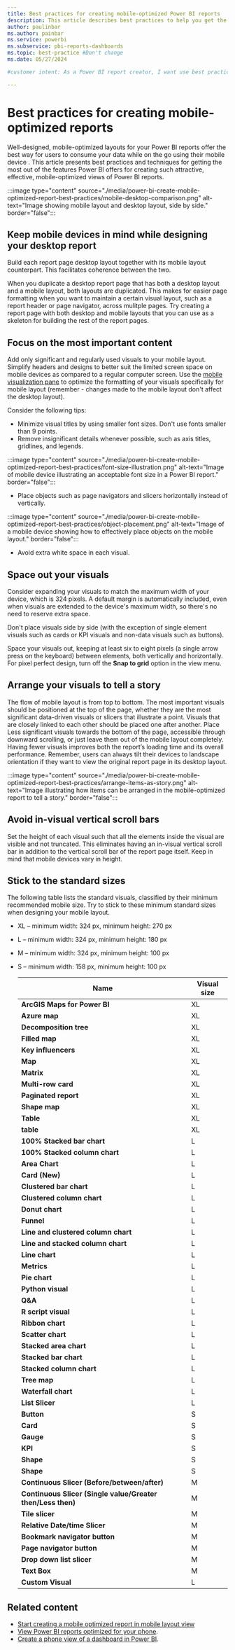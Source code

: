```yaml
---
title: Best practices for creating mobile-optimized Power BI reports
description: This article describes best practices to help you get the best results when you create mobile-optimized version of a Power BI report.
author: paulinbar
ms.author: painbar
ms.service: powerbi
ms.subservice: pbi-reports-dashboards
ms.topic: best-practice #Don't change
ms.date: 05/27/2024

#customer intent: As a Power BI report creator, I want use best practices so as to get the best results when I create my mobile-optimized layout of a Power BI report..

---
```


# Best practices for creating mobile-optimized reports

Well-designed, mobile-optimized layouts for your Power BI reports offer the best way for users to consume your data while on the go using their mobile device . This article presents best practices and techniques for getting the most out of the features Power BI offers for creating such attractive, effective, mobile-optimized views of Power BI reports.

:::image type="content" source="./media/power-bi-create-mobile-optimized-report-best-practices/mobile-desktop-comparison.png" alt-text="Image showing mobile layout and desktop layout, side by side." border="false":::

## Keep mobile devices in mind while designing your desktop report

Build each report page desktop layout together with its mobile layout counterpart. This facilitates coherence between the two.

When you duplicate a desktop report page that has both a desktop layout and a mobile layout, both layouts are duplicated. This makes for easier page formatting when you want to maintain a certain visual layout, such as a report header or page navigator, across mulitple pages. Try creating a report page with both desktop and mobile layouts that you can use as a skeleton for building the rest of the report pages.

## Focus on the most important content

Add only significant and regularly used visuals to your mobile layout. Simplify headers and designs to better suit the limited screen space on mobile devices as compared to a regular computer screen. Use the [mobile visualization pane](/power-bi/create-reports/power-bi-create-mobile-optimized-report-format-visuals) to optimize the formatting of your visuals specifically for mobile layout (remember - changes made to the mobile layout don't affect the desktop layout).

Consider the following tips:

* Minimize visual titles by using smaller font sizes. Don't use fonts smaller than 9 points.
* Remove insignificant details whenever possible, such as axis titles, gridlines, and legends.

:::image type="content" source="./media/power-bi-create-mobile-optimized-report-best-practices/font-size-illustration.png" alt-text="Image of mobile device illustrating an acceptable font size in a Power BI report." border="false":::

* Place objects such as page navigators and slicers horizontally instead of vertically.

:::image type="content" source="./media/power-bi-create-mobile-optimized-report-best-practices/object-placement.png" alt-text="Image of a mobile device showing how to effectively place objects on the mobile layout." border="false":::

* Avoid extra white space in each visual.

## Space out your visuals

Consider expanding your visuals to match the maximum width of your device, which is 324 pixels. A default margin is automatically included, even when visuals are extended to the device's maximum width, so there's no need to reserve extra space.

Don't place visuals side by side (with the exception of single element visuals such as cards or KPI visuals and non-data visuals such as buttons).

Space your visuals out, keeping at least six to eight pixels (a single arrow press on the keyboard) between elements, both vertically and horizontally. For pixel perfect design, turn off the **Snap to grid** option in the view menu.

## Arrange your visuals to tell a story

The flow of mobile layout is from top to bottom. The most important visuals should be positioned at the top of the page, whether they are the most significant data-driven visuals or slicers that illustrate a point. Visuals that are closely linked to each other should be placed one after another. Place Less significant visuals towards the bottom of the page, accessible through downward scrolling, or just leave them out of the mobile layout completely. Having fewer visuals improves both the report’s loading time and its overall performance. Remember, users can always tilt their devices to landscape orientation if they want to view the original report page in its desktop layout.

:::image type="content" source="./media/power-bi-create-mobile-optimized-report-best-practices/arrange-items-as-story.png" alt-text="Image illustrating how items can be arranged in the mobile-optimized report to tell a story." border="false":::

## Avoid in-visual vertical scroll bars

Set the height of each visual such that all the elements inside the visual are visible and not truncated. This eliminates having an in-visual vertical scroll bar in addition to the vertical scroll bar of the report page itself. Keep in mind that mobile devices vary in height.

## Stick to the standard sizes 

The following table lists the standard visuals, classified by their minimum recommended mobile size. Try to stick to these minimum standard sizes when designing your mobile layout.

* XL – minimum width: 324 px, minimum height: 270 px
* L – minimum width: 324 px, minimum height: 180 px
* M – minimum width: 324 px, minimum height: 100 px
* S – minimum width: 158 px, minimum height: 100 px

  | **Name** | **Visual size** |
  |---|---|
  | **ArcGIS Maps for Power BI** | XL |
  | **Azure map** | XL |
  | **Decomposition tree** | XL |
  | **Filled map** | XL |
  | **Key influencers** | XL |
  | **Map** | XL |
  | **Matrix** | XL |
  | **Multi-row card** | XL |
  | **Paginated report** | XL |
  | **Shape map** | XL |
  | **Table** | XL |
  | **table** | XL |
  | **100% Stacked bar chart** | L |
  | **100% Stacked column chart** | L |
  | **Area Chart** | L |
  | **Card (New)** | L |
  | **Clustered bar chart** | L |
  | **Clustered column chart** | L |
  | **Donut chart** | L |
  | **Funnel** | L |
  | **Line and clustered column chart** | L |
  | **Line and stacked column chart** | L |
  | **Line chart** | L |
  | **Metrics** | L |
  | **Pie chart** | L |
  | **Python visual** | L |
  | **Q&A** | L |
  | **R script visual** | L |
  | **Ribbon chart** | L |
  | **Scatter chart** | L |
  | **Stacked area chart** | L |
  | **Stacked bar chart** | L |
  | **Stacked column chart** | L |
  | **Tree map** | L |
  | **Waterfall chart** | L |
  | **List Slicer** | L |
  | **Button** | S |
  | **Card** | S |
  | **Gauge** | S |
  | **KPI** | S |
  | **Shape** | S |
  | **Shape** | S |
  | **Continuous Slicer (Before/between/after)** | M |
  | **Continuous Slicer (Single value/Greater then/Less then)** | M |
  | **Tile slicer** | M |
  | **Relative Date/time Slicer** | M |
  | **Bookmark navigator button** | M |
  | **Page navigator button** | M |
  | **Drop down list slicer** | M |
  | **Text Box** | M |
  | **Custom Visual** | L |

## Related content

* [Start creating a mobile optimized report in mobile layout view](power-bi-create-mobile-optimized-report-mobile-layout-view.md)
* [View Power BI reports optimized for your phone](../consumer/mobile/mobile-apps-view-phone-report.md).
* [Create a phone view of a dashboard in Power BI](service-create-dashboard-mobile-phone-view.md).